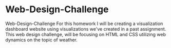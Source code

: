 # Web-Design-Challenge
Web-Design-Challenge
For this homework I will be creating a visualization dashboard website using visualizations we've created in a past assignment.
This web design challenge, will be focusing on HTML and CSS utilizing web dynamics on the topic of weather.
